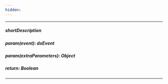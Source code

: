 ```yaml
---
hidden: 
---
```

---
##### shortDescription

##### param(event): dxEvent

##### param(extraParameters): Object

##### return: Boolean

---
